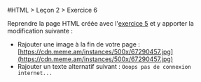 #HTML > Leçon 2 > Exercice 6

Reprendre la page HTML créée avec l'[exercice 5](https://github.com/blank-project/_blank-exercises/tree/master/exercises/html/lesson2/exercise5) et y apporter la modification suivante :
* Rajouter une image à la fin de votre page : [https://cdn.meme.am/instances/500x/67290457.jpg](https://cdn.meme.am/instances/500x/67290457.jpg)
* Rajouter un texte alternatif suivant : `Ooops pas de connexion internet...`
